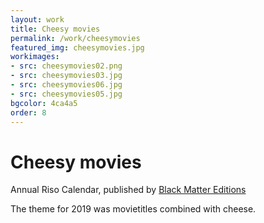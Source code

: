 ```yaml
---
layout: work
title: Cheesy movies
permalink: /work/cheesymovies
featured_img: cheesymovies.jpg
workimages:
- src: cheesymovies02.png
- src: cheesymovies03.jpg
- src: cheesymovies06.jpg
- src: cheesymovies05.jpg
bgcolor: 4ca4a5
order: 8
---
```


# Cheesy movies

Annual Riso Calendar, published by [Black Matter Editions](https://black-matter.de/)

The theme for 2019 was movietitles combined with cheese.